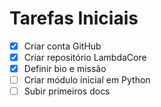 # Tarefas Iniciais

- [x] Criar conta GitHub
- [x] Criar repositório LambdaCore
- [x] Definir bio e missão
- [ ] Criar módulo inicial em Python
- [ ] Subir primeiros docs
